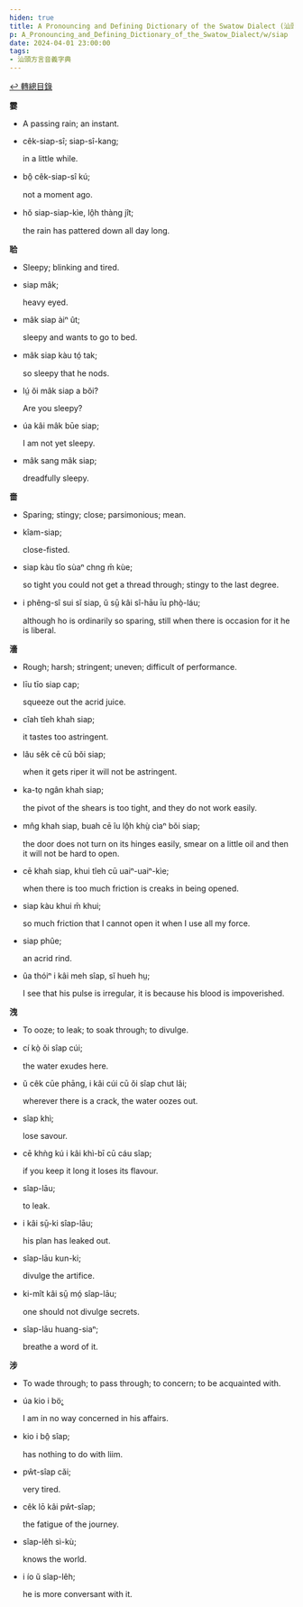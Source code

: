 ```yaml
---
hiden: true
title: A Pronouncing and Defining Dictionary of the Swatow Dialect (汕頭方言音義字典) / siap
p: A_Pronouncing_and_Defining_Dictionary_of_the_Swatow_Dialect/w/siap
date: 2024-04-01 23:00:00
tags: 
- 汕頭方言音義字典
---
```


[↩️ 轉總目錄](/A_Pronouncing_and_Defining_Dictionary_of_the_Swatow_Dialect)


**霎**
- A passing rain; an instant.

- cêk-siap-sî; siap-sî-kang;

  in a little while.

- bô̤ cêk-siap-sî kú;

  not a moment ago.

- hŏ siap-siap-kìe, lô̤h thàng jît;

  the rain has pattered down all day long.

**𦕲**
- Sleepy; blinking and tired.

- siap mâk;

  heavy eyed.

- mâk siap àiⁿ ût;

  sleepy and wants to go to bed.

- mâk siap kàu tó̤ tak;

  so sleepy that he nods.

- lṳ́ ŏi mâk siap a bŏi?

  Are you sleepy?

- úa kâi mâk būe siap;

  I am not yet sleepy.

- mâk sang mâk siap;

  dreadfully sleepy.

**嗇**
- Sparing; stingy; close; parsimonious; mean.

- kîam-siap;

  close-fisted.

- siap kàu tîo sùaⁿ chng m̄ kùe;

  so tight you could not get a thread through; stingy to the last degree.

- i phêng-sî sui sĭ siap, ŭ sṳ̄ kâi sî-hāu īu phò̤-láu;

  although ho is ordinarily so sparing, still when there is occasion for it he is liberal.

**濇**
- Rough; harsh; stringent; uneven; difficult of performance.

- līu tīo siap cap;

  squeeze out the acrid juice.

- cîah tîeh khah siap;

  it tastes too astringent.

- lâu sêk cē cū bŏi siap;

  when it gets riper it will not be astringent.

- ka-to̤ ngân khah siap;

  the pivot of the shears is too tight, and they do not work easily.

- mn̂g khah siap, buah cē îu lô̤h khṳ̀ cìaⁿ bŏi siap;

  the door does not turn on its hinges easily, smear on a little oil and then it will not be hard to open.

- cē khah siap, khui tîeh cū uaiⁿ-uaiⁿ-kìe;

  when there is too much friction is creaks in being opened.

- siap kàu khui m̄ khui;

  so much friction that I cannot open it when I use all my force.

- siap phûe;

  an acrid rind.

- ûa thóiⁿ i kâi meh sîap, sĭ hueh hṳ;

  I see that his pulse is irregular, it is because his blood is impoverished.

**洩**
- To ooze; to leak; to soak through; to divulge.

- cí kò̤ ŏi sîap cúi;

  the water exudes here.

- ŭ cêk cūe phāng, i kâi cúi cū ŏi sîap chut lâi;

  wherever there is a crack, the water oozes out.

- sîap khì;

  lose savour.

- cē khǹg kú i kâi khì-bī cū cáu sîap;

  if you keep it long it loses its flavour.

- sîap-lāu;

  to leak.

- i kâi sṳ̄-ki sîap-lāu;

  his plan has leaked out.

- sîap-lāu kun-ki;

  divulge the artifice.

- ki-mît kâi sṳ̄ mó̤ sîap-lāu;

  one should not divulge secrets.

- sîap-lāu huang-siaⁿ;

  breathe a word of it.

**涉**
- To wade through; to pass through; to concern; to be acquainted with. 

- úa kio i bö̬;

  I am in no way concerned in his affairs.

- kio i bô̤ sîap;

  has nothing to do with liim.

- pŵt-sîap căi;

  very tired.

- cêk lō kâi pŵt-sîap;

  the fatigue of the journey.

- sîap-lêh sì-kù;

  knows the world.

- i ío ŭ sîap-lêh;

  he is more conversant with it.